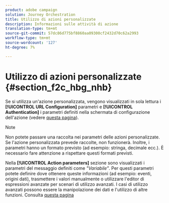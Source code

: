 ```yaml
---
product: adobe campaign
solution: Journey Orchestration
title: Utilizzo di azioni personalizzate
description: Informazioni sulle attività di azione
translation-type: tm+mt
source-git-commit: 57dc86d775bf8860aa09300cf2432d70c62a2993
workflow-type: tm+mt
source-wordcount: '127'
ht-degree: 7%

---
```



# Utilizzo di azioni personalizzate {#section_f2c_hbg_nhb}

Se si utilizza un&#39;azione personalizzata, vengono visualizzati in sola lettura i **[!UICONTROL URL Configuration]** parametri e **[!UICONTROL Authentication]** i parametri definiti nella schermata di configurazione dell&#39;azione (vedere [questa pagina](../action/about-custom-action-configuration.md)).

>[!NOTE]
>
>Non potete passare una raccolta nei parametri delle azioni personalizzate. Se l&#39;azione personalizzata prevede raccolte, non funzionerà. Inoltre, i parametri hanno un formato previsto (ad esempio: stringa, decimale ecc.). È necessario fare attenzione a rispettare questi formati previsti.

Nella **[!UICONTROL Action parameters]** sezione sono visualizzati i parametri del messaggio definiti come _&quot;Variabile&quot;_. Per questi parametri potete definire dove ottenere queste informazioni (ad esempio: eventi, origini dati), trasmettere i valori manualmente o utilizzare l&#39;editor di espressioni avanzate per scenari di utilizzo avanzati. I casi di utilizzo avanzati possono essere la manipolazione dei dati e l&#39;utilizzo di altre funzioni. Consulta [questa pagina](../expression/expressionadvanced.md)

